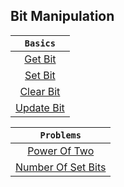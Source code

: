 ## Bit Manipulation

|             ```Basics```              |
| :-----------------------------------: |
|    [Get Bit](./basics/get-bit.cpp)    |
|    [Set Bit](./basics/set-bit.cpp)    |
|  [Clear Bit](./basics/clear-bit.cpp)  |
| [Update Bit](./basics/update-bit.cpp) |

|                     ```Problems```                      |
| :-----------------------------------------------------: |
|       [Power Of Two](./problems/power-of-two.cpp)       |
| [Number Of Set Bits](./problems/number-of-set-bits.cpp) |